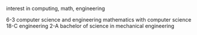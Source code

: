 interest in computing, math, engineering

6-3 computer science and engineering
mathematics with computer science 18-C
engineering 2-A
bachelor of science in mechanical engineering
